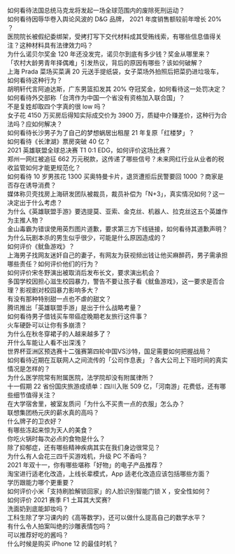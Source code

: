 如何看待法国总统马克龙将发起一场全球范围内的废除死刑运动？  
如何看待因辱华卷入舆论风波的 D&G 品牌， 2021 年度销售额较前年增长 20% ？  
医院院长被假纪委绑架，受拷打写下交代材料成其受贿线索，有哪些信息值得关注？这种材料具有法律效力吗？  
为什么诺贝尔奖金 120 年还没发完，诺贝尔到底有多少钱？奖金从哪里来？  
「农村大龄男青年择偶难」引发热议，背后的原因有哪些？该如何破解？  
上海 Prada 菜场买菜满 20 元送手提纸袋，女子菜场外拍照后把菜扔进垃圾车，如何看待这种行为？  
胡明轩代言阿迪达斯，广东男篮扣发其 20% 夺冠奖金，如何看待这一处罚决定？  
如何看待外交部称「台湾作为中国一个省没有资格加入联合国」？  
不是复姓却取四个字真的很 low 吗？  
女子花 4150 万买房后得知实际成交价为 3900 万，质疑中介赚差价，这种行为合法吗？应如何解决？  
如何看待长沙男子为了自己的梦想蜗居出租屋 21 年复原「红楼梦」？  
如何看待《长津湖》票房突破 40 亿？  
2021 英雄联盟全球总决赛 T1 0:1 EDG，如何评价这场比赛？  
郑州一网红被追征 662 万元税款，这传递了哪些信号？未来网红行业从业者的税收监管如何才能更规范化？  
如何看待 10 岁男孩花 1300 买奥特曼卡片，退货遭拒后民警要回 1000 ？商家是否存在诱导消费？  
媒体称贝壳找房上海研发团队被裁员，裁员补偿为「N+3」，真实情况如何？这一决定出于什么考虑？  
为什么《英雄联盟手游》要选提莫、亚索、金克丝、机器人、拉克丝这五个英雄作为主推人物？  
金山毒霸为错误使用英烈图片道歉，要求第三方下线链接，如何看待其道歉声明？  
为什么玩剧本杀的男生似乎很少，可能是什么原因造成的？  
如何评价《鱿鱼游戏》？  
上海男子找网友迷奸自己的妻子，有网友为获视频出钱让他买麻醉药，男子需承担哪些责任？如何评价他们的行为？  
如何评价宋冬野演出被取消后发布长文，要求演出机会？  
多国学校因担心滋生校园暴力，警告不要让孩子看《鱿鱼游戏》，这一要求是否合理？影视剧对校园暴力影响多大？  
有没有那种特别甜一点也不虐的甜文？  
腾讯推出「英雄联盟手游」是出于什么战略考量？  
如何看待男子借钱买车带癌症晚期老友旅行这件事？  
火车硬卧可以让你有多崩溃？  
为什么在秋冬穿裙子的人越来越多了？  
开什么车能让人看不出深浅？  
世界杯亚洲区预选赛十二强赛第四轮中国VS沙特，国足需要如何把握战局？  
如何看待近期在互联网人之间流传的「公司作息表」？各大公司上下班时间的真实情况是怎样的？  
为什么医学院常有附属医院，法学院却没有附属律所？  
十一假期 22 省份国庆旅游成绩单：四川入账 509 亿，「河南游」花费低，还有哪些细节值得关注？  
在大学宿舍里，被室友质问「为什么不买贵一点的衣服」怎么办？  
联想集团杨元庆的薪水真的高吗？  
什么牌子的卫衣好？  
有哪些冻起来惊为天人的美食？  
你吃火锅时每次必点的食物是什么？  
除了抑郁症，还有哪些精神疾病其实在我们身边很常见？  
为什么有人会花三四千买游戏机，升级 PC 不香吗？  
2021 年双十一，你有哪些堪称「好物」的电子产品推荐？  
淘宝进行适老化改造，上线长辈模式，App 适老化改造应该包括哪些方面？  
学历跟能力哪个更重要？  
如何评价小米「支持刷脸解锁回家」的人脸识别智能门锁 X ，安全性如何？  
如何评价 2021 赛季 F1 土耳其大奖赛?  
洗面奶到底能卸妆吗？  
工科生除了学习课内的《高等数学》，还可以做什么提高自己的数学水平？  
有什么令人拍案叫绝的沙雕表情包吗？  
可以推荐好吃的酱吗？  
什么时候是购买 iPhone 12 的最佳时机？  
